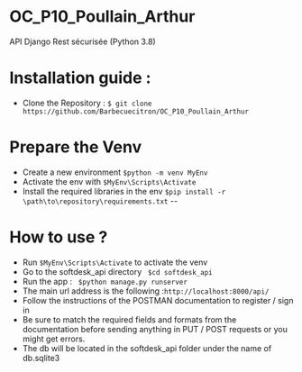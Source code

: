 # OC_P10_Poullain_Arthur

API Django Rest sécurisée (Python 3.8)

# Installation guide :
* Clone the Repository : ```$ git clone https://github.com/Barbecuecitron/OC_P10_Poullain_Arthur ```

# Prepare the Venv 
* Create a new environment ``` $python -m venv MyEnv ```
* Activate the env with ``` $MyEnv\Scripts\Activate ```
* Install the required libraries in the env ``` $pip install -r \path\to\repository\requirements.txt ```
--
# How to use ?
* Run ``` $MyEnv\Scripts\Activate ``` to activate the venv
* Go to the softdesk_api directory ``` $cd softdesk_api```
* Run the app : ``` $python manage.py runserver```
* The main url address is the following :``` http://localhost:8000/api/ ```
* Follow the instructions of the POSTMAN documentation to register / sign in
* Be sure to match the required fields and formats from the documentation before sending anything in PUT / POST requests or you might get errors.
* The db will be located in the softdesk_api folder under the name of db.sqlite3